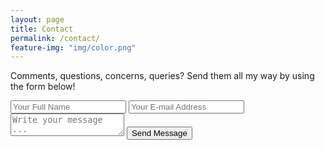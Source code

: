 ```yaml
---
layout: page
title: Contact
permalink: /contact/
feature-img: "img/color.png"
---
```


Comments, questions, concerns, queries?  Send them all my way by using the form below!


<form action="https://getsimpleform.com/messages?form_api_token=b5c3424b-0034-4dff-828b-fb991fa8722d" method="post">
  <!-- the redirect_to is optional, the form will redirect to the referrer on submission -->

  <input type='hidden' name='redirect_to' value='http://swlivingstone.github.io/thank-you' />
  <input type='text' name='name' placeholder='Your Full Name' />
  <input type='email' name='email' placeholder='Your E-mail Address' />
  <textarea name='message' placeholder='Write your message ...'></textarea>
  <input type='submit' value='Send Message' />
</form>
